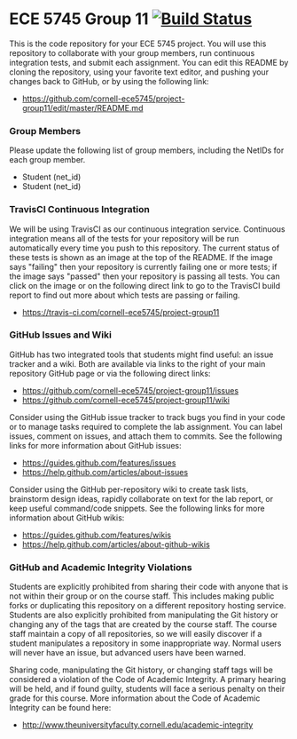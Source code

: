 
ECE 5745 Group 11 [![Build Status](https://travis-ci.com/cornell-ece5745/project-group11.svg?token=3m5hcGr3HcRtUdGGJ4Py&branch=master)](https://travis-ci.com/cornell-ece5745/project-group11)
==========================================================================

This is the code repository for your ECE 5745 project. You will
use this repository to collaborate with your group members, run
continuous integration tests, and submit each assignment. You can edit
this README by cloning the repository, using your favorite text editor,
and pushing your changes back to GitHub, or by using the following link:

 * https://github.com/cornell-ece5745/project-group11/edit/master/README.md

### Group Members

Please update the following list of group members, including the NetIDs
for each group member.

 * Student (net\_id)
 * Student (net\_id)

### TravisCI Continuous Integration

We will be using TravisCI as our continuous integration service.
Continuous integration means all of the tests for your repository will be
run automatically every time you push to this repository. The current
status of these tests is shown as an image at the top of the README. If
the image says "failing" then your repository is currently failing one or
more tests; if the image says "passed" then your repository is passing
all tests. You can click on the image or on the following direct link to
go to the TravisCI build report to find out more about which tests are
passing or failing.

 * https://travis-ci.com/cornell-ece5745/project-group11

### GitHub Issues and Wiki

GitHub has two integrated tools that students might find useful: an issue
tracker and a wiki. Both are available via links to the right of your
main repository GitHub page or via the following direct links:

 * https://github.com/cornell-ece5745/project-group11/issues
 * https://github.com/cornell-ece5745/project-group11/wiki

Consider using the GitHub issue tracker to track bugs you find in your
code or to manage tasks required to complete the lab assignment. You can
label issues, comment on issues, and attach them to commits. See the
following links for more information about GitHub issues:

 * https://guides.github.com/features/issues
 * https://help.github.com/articles/about-issues

Consider using the GitHub per-repository wiki to create task lists,
brainstorm design ideas, rapidly collaborate on text for the lab report,
or keep useful command/code snippets. See the following links for more
information about GitHub wikis:

 * https://guides.github.com/features/wikis
 * https://help.github.com/articles/about-github-wikis

### GitHub and Academic Integrity Violations

Students are explicitly prohibited from sharing their code with anyone
that is not within their group or on the course staff. This includes
making public forks or duplicating this repository on a different
repository hosting service. Students are also explicitly prohibited from
manipulating the Git history or changing any of the tags that are created
by the course staff. The course staff maintain a copy of all
repositories, so we will easily discover if a student manipulates a
repository in some inappropriate way. Normal users will never have an
issue, but advanced users have been warned.

Sharing code, manipulating the Git history, or changing staff tags will
be considered a violation of the Code of Academic Integrity. A primary
hearing will be held, and if found guilty, students will face a serious
penalty on their grade for this course. More information about the Code
of Academic Integrity can be found here:

 * http://www.theuniversityfaculty.cornell.edu/academic-integrity

